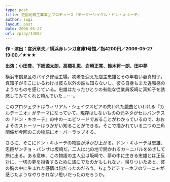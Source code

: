 ```yaml
---
type: post
title: 遊園地再生事業団プロデュース『モーターサイクル・ドン・キホーテ』
author: sugi
layout: post
date: 2006-05-27
url: /play/1369/
---
```

**作・演出：宮沢章夫／横浜赤レンガ倉庫1号館／指4200円／2006-05-27 19:00／★★★**

**出演：小田豊、下総源太朗、高橋礼恵、岩崎正寛、鈴木将一朗、田中夢**

横浜市鶴見区のバイク修理工場。初老を迎えた店主忠雄とその年若い妻真知子。真知子がそこにいるわけは彼ら以外の誰も知らないし、彼ら自身もまた違和感のようなものを感じている。忠雄はたったひとりの有能な従業員坂崎に真知子を誘惑してみてくれと頼んでいた...･･･。

このプロジェクトはウィリアム・シェイクスピアの失われた戯曲といわれる『カルデーニオ』がテーマになっていて、現存はしないものの元ネタがセルバンテスの『ドン・キホーテ』の中の一エピソードであることがわかっているので、おおよそのストーリーはうかがい知ることができる。そこで描かれている二つの三角関係が今回のこの物語にオーバーラップする。

さらに、そこにドン・キホーテの物語が浮かび上がる。ドン・キホーテは忠雄、忠臣サンチョ・パンサは坂崎だ。二人は北の地で開かれるカーニバルをめざして旅に出る。ある意味、この物語の主人公は坂崎で、夢の中に生きる忠雄とは正反対に、一切の夢を拒否するために旅にでたのかもしれない。帰りついたあと、彼の胸の中に生まれた感情は何だったのだろう。ちょうどチェーホフのワーニャが感じたようなやりきれない思いだったのだろうか。
